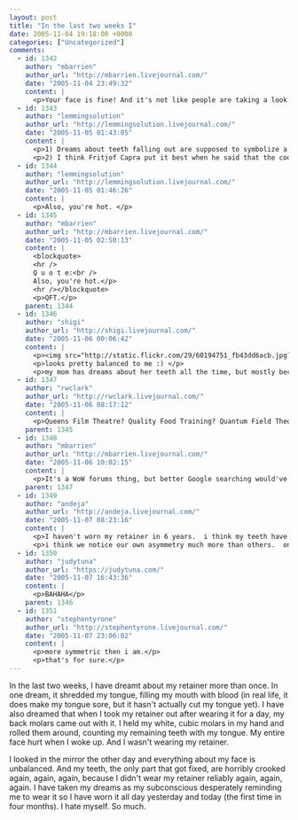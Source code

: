 ```yaml
---
layout: post
title: "In the last two weeks I"
date: 2005-11-04 19:18:00 +0000
categories: ["Uncategorized"]
comments:
  - id: 1342
    author: "mbarrien"
    author_url: "http://mbarrien.livejournal.com/"
    date: "2005-11-04 23:49:32"
    content: |
      <p>Your face is fine! And it's not like people are taking a look at you and saying "Damn your teeth are ugly", right? Don't be so self-critical about your looks! There are plenty of people who like the way you look just the way you are! And wearing retainers will fix the teeth right up again.</p>
  - id: 1343
    author: "lemmingsolution"
    author_url: "http://lemmingsolution.livejournal.com/"
    date: "2005-11-05 01:43:05"
    content: |
      <p>1) Dreams about teeth falling out are supposed to symbolize a loss of childhood. </p>
      <p>2) I think Fritjof Capra put it best when he said that the coolest stuff happens when systems are far from equilibrium. that is to say, unbalance is cooler than balance when it comes to the uniqueness of your awesome. </p>
  - id: 1344
    author: "lemmingsolution"
    author_url: "http://lemmingsolution.livejournal.com/"
    date: "2005-11-05 01:46:26"
    content: |
      <p>Also, you're hot. </p>
  - id: 1345
    author: "mbarrien"
    author_url: "http://mbarrien.livejournal.com/"
    date: "2005-11-05 02:50:13"
    content: |
      <blockquote>
      <hr />
      Q u o t e:<br />
      Also, you're hot.</p>
      <hr /></blockquote>
      <p>QFT.</p>
    parent: 1344
  - id: 1346
    author: "shigi"
    author_url: "http://shigi.livejournal.com/"
    date: "2005-11-06 00:06:42"
    content: |
      <p><img src="http://static.flickr.com/29/60194751_fb43dd6acb.jpg?v=0"></p>
      <p>looks pretty balanced to me :) </p>
      <p>my mom has dreams about her teeth all the time, but mostly because she has an intense fear of going to the dentist.</p>
  - id: 1347
    author: "rwclark"
    author_url: "http://rwclark.livejournal.com/"
    date: "2005-11-06 08:17:12"
    content: |
      <p>Queens Film Theatre? Quality Food Training? Quantum Field Theory? Uh, I think Google let me down.</p>
    parent: 1345
  - id: 1348
    author: "mbarrien"
    author_url: "http://mbarrien.livejournal.com/"
    date: "2005-11-06 10:02:15"
    content: |
      <p>It's a WoW forums thing, but better Google searching would've brought you to the last definition within the <a href="http://acronymfinder.com" rel="nofollow">Acronym Finder</a>: Quoted For Truth.</p>
    parent: 1347
  - id: 1349
    author: "andeja"
    author_url: "http://andeja.livejournal.com/"
    date: "2005-11-07 08:23:16"
    content: |
      <p>I haven't worn my retainer in 6 years.  i think my teeth have moved a little bit, but i think maybe having p e r f e c t l y   a l i g n e d  teeth is a little unnatural.  It now hurts to even put the retainer on.</p>
      <p>i think we notice our own asymmetry much more than others.  one of my eyes are definitely smaller than the other.  Same with my boobs; larger one and smaller one.</p>
  - id: 1350
    author: "judytuna"
    author_url: "https://judytuna.com/"
    date: "2005-11-07 16:43:36"
    content: |
      <p>BAHAHA</p>
    parent: 1346
  - id: 1351
    author: "stephentyrone"
    author_url: "http://stephentyrone.livejournal.com/"
    date: "2005-11-07 23:06:02"
    content: |
      <p>more symmetric then i am.</p>
      <p>that's for sure.</p>
---
```


In the last two weeks, I have dreamt about my retainer more than once. In one dream, it shredded my tongue, filling my mouth with blood (in real life, it does make my tongue sore, but it hasn't actually cut my tongue yet). I have also dreamed that when I took my retainer out after wearing it for a day, my back molars came out with it. I held my white, cubic molars in my hand and rolled them around, counting my remaining teeth with my tongue. My entire face hurt when I woke up. And I wasn't wearing my retainer.

I looked in the mirror the other day and everything about my face is unbalanced. And my teeth, the only part that got fixed, are horribly crooked again, again, again, because I didn't wear my retainer reliably again, again, again. I have taken my dreams as my subconscious desperately reminding me to wear it so I have worn it all day yesterday and today (the first time in four months). I hate myself. So much.